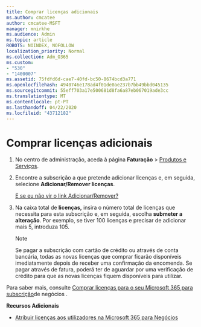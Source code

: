 ```yaml
---
title: Comprar licenças adicionais
ms.author: cmcatee
author: cmcatee-MSFT
manager: mnirkhe
ms.audience: Admin
ms.topic: article
ROBOTS: NOINDEX, NOFOLLOW
localization_priority: Normal
ms.collection: Adm_O365
ms.custom:
- "530"
- "1400007"
ms.assetid: 75fdfd6d-cae7-40fd-bc50-8674bcd3a771
ms.openlocfilehash: 4940746e178ad4f01de0ae237b7bb49bbd045135
ms.sourcegitcommit: 55eff703a17e500681d8fa6a87eb067019ade3cc
ms.translationtype: MT
ms.contentlocale: pt-PT
ms.lasthandoff: 04/22/2020
ms.locfileid: "43712182"
---
```

# <a name="buy-additional-licenses"></a>Comprar licenças adicionais

1. No centro de administração, aceda à página **Faturação** \> [Produtos e Serviços](https://go.microsoft.com/fwlink/p/?linkid=842054).

2. Encontre a subscrição a que pretende adicionar licenças e, em seguida, selecione **Adicionar/Remover licenças**.

    [E se eu não vir o link Adicionar/Remover?](https://docs.microsoft.com/office365/admin/subscriptions-and-billing/buy-licenses#what-if-i-dont-see-the-addremove-licenses-link)

3. Na caixa total de **licenças,** insira o número total de licenças que necessita para esta subscrição e, em seguida, escolha **submeter a alteração**. Por exemplo, se tiver 100 licenças e precisar de adicionar mais 5, introduza 105.

    > [!NOTE]
    > Se pagar a subscrição com cartão de crédito ou através de conta bancária, todas as novas licenças que comprar ficarão disponíveis imediatamente depois de receber uma confirmação da encomenda. Se pagar através de fatura, poderá ter de aguardar por uma verificação de crédito para que as novas licenças fiquem disponíveis para utilizar.

Para saber mais, consulte [Comprar licenças para o seu Microsoft 365 para subscrição](https://docs.microsoft.com/office365/admin/subscriptions-and-billing/buy-licenses)de negócios .  

**Recursos Adicionais**

- [Atribuir licenças aos utilizadores na Microsoft 365 para Negócios](https://docs.microsoft.com/office365/admin/subscriptions-and-billing/assign-licenses-to-users)